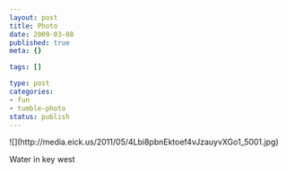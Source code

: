 ```yaml
--- 
layout: post
title: Photo
date: 2009-03-08
published: true
meta: {}

tags: []

type: post
categories: 
- fun
- tumble-photo
status: publish
---
```

<div class="figure">            ![](http://media.eick.us/2011/05/4Lbi8pbnEktoef4vJzauyvXGo1_5001.jpg)        </div>

Water in key west

